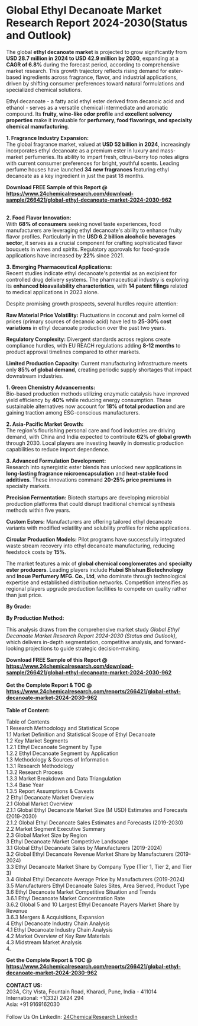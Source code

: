 <h1>Global Ethyl Decanoate Market Research Report 2024-2030(Status and Outlook)</h1><p>The global <strong>ethyl decanoate market</strong> is projected to grow significantly from <strong>USD 28.7 million in 2024 to USD 42.9 million by 2030</strong>, expanding at a <strong>CAGR of 6.8%</strong> during the forecast period, according to comprehensive market research. This growth trajectory reflects rising demand for ester-based ingredients across fragrance, flavor, and industrial applications, driven by shifting consumer preferences toward natural formulations and specialized chemical solutions.</p><p>Ethyl decanoate - a fatty acid ethyl ester derived from decanoic acid and ethanol - serves as a versatile chemical intermediate and aromatic compound. Its <strong>fruity, wine-like odor profile</strong> and <strong>excellent solvency properties</strong> make it invaluable for <strong>perfumery, food flavorings, and specialty chemical manufacturing</strong>.</p><p><strong>1. Fragrance Industry Expansion:</strong><br>
The global fragrance market, valued at <strong>USD 52 billion in 2024</strong>, increasingly incorporates ethyl decanoate as a premium ester in luxury and mass-market perfumeries. Its ability to impart fresh, citrus-berry top notes aligns with current consumer preferences for bright, youthful scents. Leading perfume houses have launched <strong>34 new fragrances</strong> featuring ethyl decanoate as a key ingredient in just the past 18 months.</p><div><b>Download FREE Sample of this Report @ 
            <a href="https://www.24chemicalresearch.com/download-sample/266421/global-ethyl-decanoate-market-2024-2030-962">
            https://www.24chemicalresearch.com/download-sample/266421/global-ethyl-decanoate-market-2024-2030-962</a></b></div><br><p><strong>2. Food Flavor Innovation:</strong><br>
With <strong>68% of consumers</strong> seeking novel taste experiences, food manufacturers are leveraging ethyl decanoate's ability to enhance fruity flavor profiles. Particularly in the <strong>USD 6.2 billion alcoholic beverages sector</strong>, it serves as a crucial component for crafting sophisticated flavor bouquets in wines and spirits. Regulatory approvals for food-grade applications have increased by <strong>22%</strong> since 2021.</p><p><strong>3. Emerging Pharmaceutical Applications:</strong><br>
Recent studies indicate ethyl decanoate's potential as an excipient for controlled drug delivery systems. The pharmaceutical industry is exploring its <strong>enhanced bioavailability characteristics</strong>, with <strong>14 patent filings</strong> related to medical applications in 2023 alone.</p><p>Despite promising growth prospects, several hurdles require attention:</p><p><strong>Raw Material Price Volatility:</strong> Fluctuations in coconut and palm kernel oil prices (primary sources of decanoic acid) have led to <strong>25-30% cost variations</strong> in ethyl decanoate production over the past two years.</p><p><strong>Regulatory Complexity:</strong> Divergent standards across regions create compliance hurdles, with EU REACH regulations adding <strong>8-12 months</strong> to product approval timelines compared to other markets.</p><p><strong>Limited Production Capacity:</strong> Current manufacturing infrastructure meets only <strong>85% of global demand</strong>, creating periodic supply shortages that impact downstream industries.</p><p><strong>1. Green Chemistry Advancements:</strong><br>
Bio-based production methods utilizing enzymatic catalysis have improved yield efficiency by <strong>40%</strong> while reducing energy consumption. These sustainable alternatives now account for <strong>18% of total production</strong> and are gaining traction among ESG-conscious manufacturers.</p><p><strong>2. Asia-Pacific Market Growth:</strong><br>
The region's flourishing personal care and food industries are driving demand, with China and India expected to contribute <strong>62% of global growth</strong> through 2030. Local players are investing heavily in domestic production capabilities to reduce import dependence.</p><p><strong>3. Advanced Formulation Development:</strong><br>
Research into synergistic ester blends has unlocked new applications in <strong>long-lasting fragrance microencapsulation</strong> and <strong>heat-stable food additives</strong>. These innovations command <strong>20-25% price premiums</strong> in specialty markets.</p><p><strong>Precision Fermentation:</strong> Biotech startups are developing microbial production platforms that could disrupt traditional chemical synthesis methods within five years.</p><p><strong>Custom Esters:</strong> Manufacturers are offering tailored ethyl decanoate variants with modified volatility and solubility profiles for niche applications.</p><p><strong>Circular Production Models:</strong> Pilot programs have successfully integrated waste stream recovery into ethyl decanoate manufacturing, reducing feedstock costs by <strong>15%</strong>.</p><p>The market features a mix of <strong>global chemical conglomerates</strong> and <strong>specialty ester producers</strong>. Leading players include <strong>Hubei Shishun Biotechnology</strong> and <strong>Inoue Perfumery MFG. Co., Ltd</strong>, who dominate through technological expertise and established distribution networks. Competition intensifies as regional players upgrade production facilities to compete on quality rather than just price.</p><p><strong>By Grade:</strong></p><p><strong>By Production Method:</strong></p><p>This analysis draws from the comprehensive market study <em>Global Ethyl Decanoate Market Research Report 2024-2030 (Status and Outlook)</em>, which delivers in-depth segmentation, competitive analysis, and forward-looking projections to guide strategic decision-making.</p><div><b>Download FREE Sample of this Report @ 
            <a href="https://www.24chemicalresearch.com/download-sample/266421/global-ethyl-decanoate-market-2024-2030-962">
            https://www.24chemicalresearch.com/download-sample/266421/global-ethyl-decanoate-market-2024-2030-962</a></b></div><br><div><b>Get the Complete Report & TOC @ 
            <a href="https://www.24chemicalresearch.com/reports/266421/global-ethyl-decanoate-market-2024-2030-962">
            https://www.24chemicalresearch.com/reports/266421/global-ethyl-decanoate-market-2024-2030-962</a></b></div><br>
            <b>Table of Content:</b><p>Table of Contents<br />
1 Research Methodology and Statistical Scope<br />
1.1 Market Definition and Statistical Scope of Ethyl Decanoate<br />
1.2 Key Market Segments<br />
1.2.1 Ethyl Decanoate Segment by Type<br />
1.2.2 Ethyl Decanoate Segment by Application<br />
1.3 Methodology & Sources of Information<br />
1.3.1 Research Methodology<br />
1.3.2 Research Process<br />
1.3.3 Market Breakdown and Data Triangulation<br />
1.3.4 Base Year<br />
1.3.5 Report Assumptions & Caveats<br />
2 Ethyl Decanoate Market Overview<br />
2.1 Global Market Overview<br />
2.1.1 Global Ethyl Decanoate Market Size (M USD) Estimates and Forecasts (2019-2030)<br />
2.1.2 Global Ethyl Decanoate Sales Estimates and Forecasts (2019-2030)<br />
2.2 Market Segment Executive Summary<br />
2.3 Global Market Size by Region<br />
3 Ethyl Decanoate Market Competitive Landscape<br />
3.1 Global Ethyl Decanoate Sales by Manufacturers (2019-2024)<br />
3.2 Global Ethyl Decanoate Revenue Market Share by Manufacturers (2019-2024)<br />
3.3 Ethyl Decanoate Market Share by Company Type (Tier 1, Tier 2, and Tier 3)<br />
3.4 Global Ethyl Decanoate Average Price by Manufacturers (2019-2024)<br />
3.5 Manufacturers Ethyl Decanoate Sales Sites, Area Served, Product Type<br />
3.6 Ethyl Decanoate Market Competitive Situation and Trends<br />
3.6.1 Ethyl Decanoate Market Concentration Rate<br />
3.6.2 Global 5 and 10 Largest Ethyl Decanoate Players Market Share by Revenue<br />
3.6.3 Mergers & Acquisitions, Expansion<br />
4 Ethyl Decanoate Industry Chain Analysis<br />
4.1 Ethyl Decanoate Industry Chain Analysis<br />
4.2 Market Overview of Key Raw Materials<br />
4.3 Midstream Market Analysis<br />
4.</p><div><b>Get the Complete Report & TOC @ 
            <a href="https://www.24chemicalresearch.com/reports/266421/global-ethyl-decanoate-market-2024-2030-962">
            https://www.24chemicalresearch.com/reports/266421/global-ethyl-decanoate-market-2024-2030-962</a></b></div><br><b>CONTACT US:</b><br>
            203A, City Vista, Fountain Road, Kharadi, Pune, India - 411014<br>
            International: +1(332) 2424 294<br>
            Asia: +91 9169162030 <br><br>
            Follow Us On LinkedIn: <a href="https://www.linkedin.com/company/24chemicalresearch/">24ChemicalResearch LinkedIn</a>